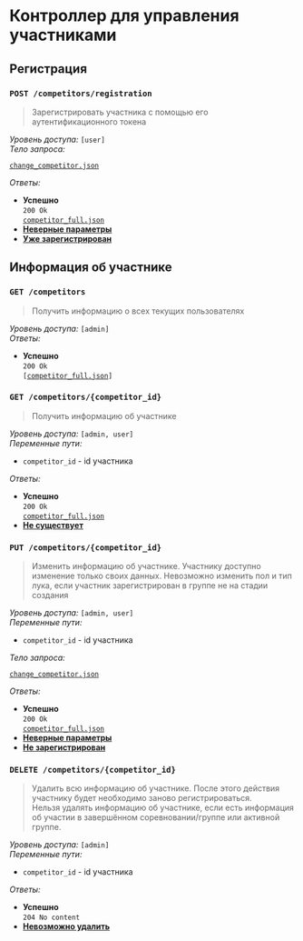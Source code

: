 # Контроллер для управления участниками

## Регистрация

### `POST /competitors/registration`

> Зарегистрировать участника c помощью его аутентификационного токена

_Уровень доступа:_ `[user]`\
_Тело запроса:_

[`change_competitor.json`](../requests/change_competitor.md)

_Ответы:_

- **Успешно**\
  `200 Ok`\
  [`competitor_full.json`](../models/competitor.md#full)
- [**Неверные параметры**](../policies/user_errors.md/#неверные-параметры)
- [**Уже зарегистрирован**](../policies/user_errors.md/#ресурс-уже-существует)

## Информация об участнике

### `GET /competitors`

> Получить информацию о всех текущих пользователях

_Уровень доступа:_ `[admin]`\
_Ответы:_

- **Успешно**\
  `200 Ok`\
  `[`[`competitor_full.json`](../models/competitor.md#full)`]`

### `GET /competitors/{competitor_id}`

> Получить информацию об участнике

_Уровень доступа:_ `[admin, user]`\
_Переменные пути:_

- `competitor_id` - id участника

_Ответы:_

- **Успешно**\
  `200 Ok`\
  [`competitor_full.json`](../models/competitor.md#full)
- [**Не существует**](../policies/user_errors.md/#не-найдено)

### `PUT /competitors/{competitor_id}`

> Изменить информацию об участнике. Участнику доступно изменение только своих данных. Невозможно изменить пол и тип лука, если участник зарегистрирован в группе не на стадии создания

_Уровень доступа:_ `[admin, user]`\
_Переменные пути:_

- `competitor_id` - id участника

_Тело запроса:_

[`change_competitor.json`](../requests/change_competitor.md)

_Ответы:_

- **Успешно**\
  `200 Ok`\
  [`competitor_full.json`](../models/competitor.md#full)
- [**Неверные параметры**](../policies/user_errors.md/#неверные-параметры)
- [**Не зарегистрирован**](../policies/user_errors.md/#не-найдено)

### `DELETE /competitors/{competitor_id}`

> Удалить всю информацию об участнике. После этого действия участнику будет необходимо заново регистрироваться.\
> Нельзя удалять информацию об участнике, если есть информация об участии в завершённом соревновании/группе или активной группе.

_Уровень доступа:_ `[admin]`\
_Переменные пути:_

- `competitor_id` - id участника

_Ответы:_

- **Успешно**\
  `204 No content`
- [**Невозможно удалить**](../policies/user_errors.md/#невозможно-выполнить-действие)
